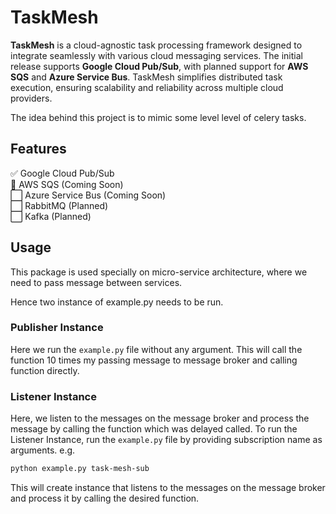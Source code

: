 # TaskMesh  

**TaskMesh** is a cloud-agnostic task processing framework designed to integrate seamlessly with various cloud messaging services. The initial release supports **Google Cloud Pub/Sub**, with planned support for **AWS SQS** and **Azure Service Bus**. TaskMesh simplifies distributed task execution, ensuring scalability and reliability across multiple cloud providers.

The idea behind this project is to mimic some level level of celery tasks. 

## Features  
✅ Google Cloud Pub/Sub\
🚧 AWS SQS (Coming Soon)\
⬜ Azure Service Bus (Coming Soon)\
⬜ RabbitMQ (Planned)\
⬜ Kafka (Planned)

## Usage

This package is used specially on micro-service architecture, where we need to pass message between services.

Hence two instance of example.py needs to be run.

### Publisher Instance

Here we run the `example.py` file without any argument. This will call the function 10 times my passing message to message broker and calling function directly.

### Listener Instance

Here, we listen to the messages on the message broker and process the message by calling the function which was delayed called. To run the Listener Instance, run the `example.py` file by providing subscription name as arguments. e.g. 
```bash
python example.py task-mesh-sub
```

This will create instance that listens to the messages on the message broker and process it by calling the desired function.